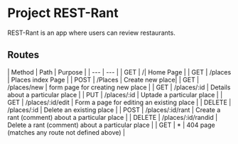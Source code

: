 # Project REST-Rant

REST-Rant is an app where users can review restaurants.


##  Routes 

| Method  | Path  | Purpose |
| --- | --- |
| GET | /| Home Page |
| GET | /places | Places index Page |
| POST | /Places | Create new place|
| GET | /places/new | form page for creating new place |
| GET | /places/:id | Details about a particular place |
| PUT | /places/:id | Uptade a particular place |
| GET | /places/:id/edit | Form a page for editing an existing place |
| DELETE | /places/:id | Delete an existing place |
| POST | /places/:id/rant | Create a rant (comment) about a particular place |
| DELETE | /places/:id/randid | Delete a rant (comment) about a particular place |
| GET | * | 404 page (matches any route not defined above) |
